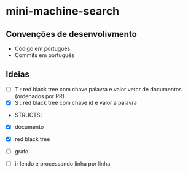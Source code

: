 # mini-machine-search

## Convenções de desenvolivmento
- Código em português
- Commits em português

## Ideias
- [ ] T : red black tree com chave palavra e valor vetor de documentos (ordenados por PR)
- [x] S : red black tree com chave id e valor a palavra

- STRUCTS:
- [x] documento
- [x] red black tree
- [ ] grafo

- [ ] ir lendo e processando linha por linha  